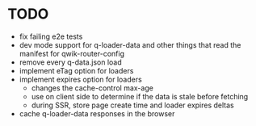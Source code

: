 # TODO

- fix failing e2e tests
- dev mode support for q-loader-data and other things that read the manifest for qwik-router-config
- remove every q-data.json load
- implement eTag option for loaders
- implement expires option for loaders
  - changes the cache-control max-age
  - use on client side to determine if the data is stale before fetching
  - during SSR, store page create time and loader expires deltas
- cache q-loader-data responses in the browser
